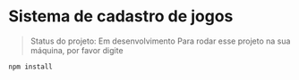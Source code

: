 <h1>Sistema de cadastro de jogos</h1>

> Status do projeto: Em desenvolvimento
Para rodar esse projeto na sua máquina, por favor digite

```
npm install
```
